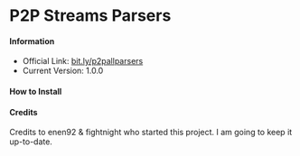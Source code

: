 # P2P Streams Parsers

#### Information

- Official Link: [bit.ly/p2pallparsers](http://bit.ly/p2pallparsers)
- Current Version: 1.0.0

#### How to Install

#### Credits

Credits to enen92 & fightnight who started this project. I am going to keep it up-to-date.

